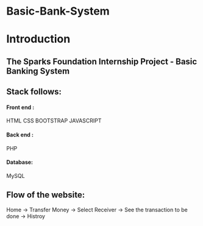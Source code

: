 # Basic-Bank-System

# Introduction

## The Sparks Foundation Internship Project - Basic Banking System
## Stack follows:

#### Front end :
HTML
CSS
BOOTSTRAP
JAVASCRIPT
#### Back end :
PHP
#### Database:
MySQL

## Flow of the website:
Home ->  Transfer Money -> Select Receiver -> See the transaction to be done -> Histroy
